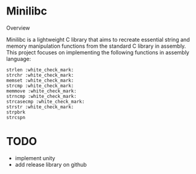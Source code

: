 # Minilibc
Overview

Minilibc is a lightweight C library that aims to recreate essential string and memory manipulation functions from the standard C library in assembly. This project focuses on implementing the following functions in assembly language:

    strlen :white_check_mark:
    strchr :white_check_mark:
    memset :white_check_mark:
    strcmp :white_check_mark:
    memmove :white_check_mark:
    strncmp :white_check_mark:
    strcasecmp :white_check_mark:
    strstr :white_check_mark:
    strpbrk
    strcspn

# TODO
- implement unity
- add release library on github

